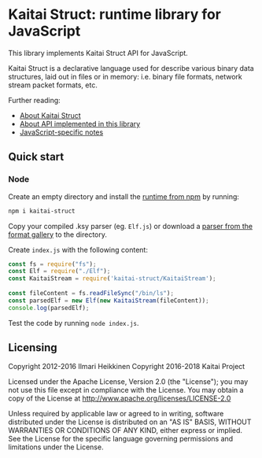 # Kaitai Struct: runtime library for JavaScript

This library implements Kaitai Struct API for JavaScript.

Kaitai Struct is a declarative language used for describe various binary
data structures, laid out in files or in memory: i.e. binary file
formats, network stream packet formats, etc.

Further reading:

* [About Kaitai Struct](http://kaitai.io/)
* [About API implemented in this library](http://doc.kaitai.io/stream_api.html)
* [JavaScript-specific notes](http://doc.kaitai.io/lang_javascript.html)

## Quick start 
 
### Node 
 
Create an empty directory and install the [runtime from npm](https://www.npmjs.com/package/kaitai-struct) by running: 
 
```bash
npm i kaitai-struct 
``` 
 
Copy your compiled .ksy parser (eg. `Elf.js`) or download a [parser from the format gallery](http://formats.kaitai.io/) to the directory. 
 
Create `index.js` with the following content: 
 
```javascript 
const fs = require("fs"); 
const Elf = require("./Elf"); 
const KaitaiStream = require('kaitai-struct/KaitaiStream'); 
 
const fileContent = fs.readFileSync("/bin/ls"); 
const parsedElf = new Elf(new KaitaiStream(fileContent)); 
console.log(parsedElf); 
``` 
 
Test the code by running `node index.js`. 

## Licensing

Copyright 2012-2016 Ilmari Heikkinen
Copyright 2016-2018 Kaitai Project

Licensed under the Apache License, Version 2.0 (the "License");
you may not use this file except in compliance with the License.
You may obtain a copy of the License at http://www.apache.org/licenses/LICENSE-2.0

Unless required by applicable law or agreed to in writing, software
distributed under the License is distributed on an "AS IS" BASIS,
WITHOUT WARRANTIES OR CONDITIONS OF ANY KIND, either express or implied.
See the License for the specific language governing permissions and
limitations under the License.
